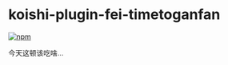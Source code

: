 # koishi-plugin-fei-timetoganfan

[![npm](https://img.shields.io/npm/v/koishi-plugin-fei-timetoganfan?style=flat-square)](https://www.npmjs.com/package/koishi-plugin-fei-timetoganfan)

今天这顿该吃啥...
